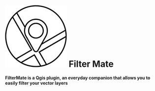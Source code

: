 # ![alt title logo](https://github.com/sducournau/filter_mate/blob/main/images/map_black.png?raw=true) Filter Mate

**FilterMate is a Qgis plugin, an everyday companion that allows you to easily filter your vector layers**
